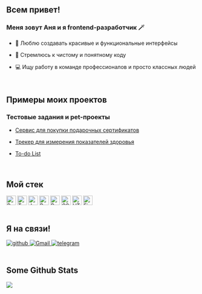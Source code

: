 ## Всем привет!
### Меня зовут Аня и я frontend-разработчик 🪄

- 💫 Люблю создавать красивые и функциональные интерфейсы
  
- 📝 Стремлюсь к чистому и понятному коду

- 💻 Ищу работу в команде профессионалов и просто классных людей

<br/> 
  

## Примеры моих проектов

### Тестовые задания и pet-проекты

- [Сервис для покупки подарочных сертификатов](http://194.87.103.205:8003/)
  
- [Трекер для измерения показателей здоровья](http://194.87.103.205:8004/)

- [To-do List](http://194.87.103.205:8002/)
<br/> 

## Мой стек  

<div align="left">  
<img src="https://img.shields.io/badge/React-282C34?logo=react&logoColor=61DAFB" alt="React logo" title="React" height="25" />
<img src="https://img.shields.io/badge/TypeScript-282C34?logo=typescript&logoColor=3178C6" alt="TypeScript logo" title="TypeScript" height="25" />
<img src="https://img.shields.io/badge/JavaScript-282C34?logo=javascript&logoColor=F7DF1E" alt="JavaScript logo" title="JavaScript" height="25" />
<img src="https://img.shields.io/badge/ReduxToolkit-282C34?logo=redux&logoColor=764ABC" alt="Redux logo" title="ReduxToolkit" height="25" />
<img src="https://img.shields.io/badge/Redux-282C34?logo=redux&logoColor=764ABC" alt="Redux logo" title="Redux" height="25" />
<img src="https://img.shields.io/badge/CSS3-282C34?logo=css3&logoColor=E34F26" alt="CSS3 logo" title="HTML5" height="25" />
<img src="https://img.shields.io/badge/HTML5-282C34?logo=html5&logoColor=E34F26" alt="HTML5 logo" title="HTML5" height="25" />
<img src="https://img.shields.io/badge/Figma-282C34?logo=figma&logoColor=007ACC" alt="Figma logo" title="Figma" height="25" />
</div>

<br/> 

## Я на связи!
<div align="left">
<a href="https://github.com/NikkAnna" target="blank">
<img src=https://img.shields.io/badge/github-%2324292e.svg?&style=for-the-badge&logo=github&logoColor=white alt=github style="margin-bottom: 5px;" />
</a>
<a href="mailto:anna.nikulina1995@yandex.ru" target="blank">
<img src=https://img.shields.io/badge/email-%2324292e.svg?&style=for-the-badge&logo=gmail&logoColor=white alt=Gmail style="margin-bottom: 5px;" />
</a>  
<a href="https://t.me/NikulinaAnna" target="blank">
<img src=https://img.shields.io/badge/telegram-%2324292e.svg?&style=for-the-badge&logo=telegram&logoColor=white alt=telegram style="margin-bottom: 5px;" />
</a>  
</div>  

<br/> 

## Some Github Stats

![](http://github-profile-summary-cards.vercel.app/api/cards/profile-details?username=NikkAnna&theme=rose_pine)
<!--
**NikkAnna/NikkAnna** is a ✨ _special_ ✨ repository because its `README.md` (this file) appears on your GitHub profile.

Here are some ideas to get you started:

- 🔭 I’m currently working on ...
- 🌱 I’m currently learning ...
- 👯 I’m looking to collaborate on ...
- 🤔 I’m looking for help with ...
- 💬 Ask me about ...
- 📫 How to reach me: ...
- 😄 Pronouns: ...
- ⚡ Fun fact: ...
-->
